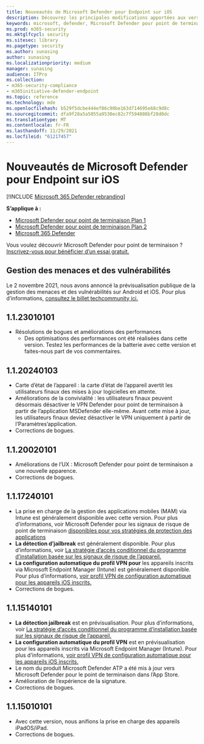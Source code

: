 ```yaml
---
title: Nouveautés de Microsoft Defender pour Endpoint sur iOS
description: Découvrez les principales modifications apportées aux versions précédentes de Microsoft Defender pour Endpoint sur iOS.
keywords: microsoft, defender, Microsoft Defender pour point de terminaison, mac, installation, macos, whatsnew
ms.prod: m365-security
ms.mktglfcycl: security
ms.sitesec: library
ms.pagetype: security
ms.author: sunasing
author: sunasing
ms.localizationpriority: medium
manager: sunasing
audience: ITPro
ms.collection:
- m365-security-compliance
- m365initiative-defender-endpoint
ms.topic: reference
ms.technology: mde
ms.openlocfilehash: b529f5dcbe444ef86c90be163d714695e68c9d8c
ms.sourcegitcommit: dfa9f28a5a5055a9530ec82c7f594808bf28d0dc
ms.translationtype: MT
ms.contentlocale: fr-FR
ms.lasthandoff: 11/29/2021
ms.locfileid: "61217457"
---
```

# <a name="whats-new-in-microsoft-defender-for-endpoint-on-ios"></a>Nouveautés de Microsoft Defender pour Endpoint sur iOS

[!INCLUDE [Microsoft 365 Defender rebranding](../../includes/microsoft-defender.md)]

**S’applique à :**
- [Microsoft Defender pour point de terminaison Plan 1](https://go.microsoft.com/fwlink/p/?linkid=2154037)
- [Microsoft Defender pour point de terminaison Plan 2](https://go.microsoft.com/fwlink/p/?linkid=2154037)
- [Microsoft 365 Defender](https://go.microsoft.com/fwlink/?linkid=2118804)

Vous voulez découvrir Microsoft Defender pour point de terminaison ? [Inscrivez-vous pour bénéficier d’un essai gratuit.](https://signup.microsoft.com/create-account/signup?products=7f379fee-c4f9-4278-b0a1-e4c8c2fcdf7e&ru=https://aka.ms/MDEp2OpenTrial?ocid=docs-wdatp-exposedapis-abovefoldlink)

## <a name="threat-and-vulnerability-management"></a>Gestion des menaces et des vulnérabilités

Le 2 novembre 2021, nous avons annoncé la prévisualisation publique de la gestion des menaces et des vulnérabilités sur Android et iOS. Pour plus d’informations, [consultez le billet techcommunity ici.](https://techcommunity.microsoft.com/t5/security-compliance-and-identity/reduce-risk-across-your-environments-with-the-latest-threat-and/ba-p/2902691)

## <a name="1123010101"></a>1.1.23010101

- Résolutions de bogues et améliorations des performances 
  - Des optimisations des performances ont été réalisées dans cette version. Testez les performances de la batterie avec cette version et faites-nous part de vos commentaires.

## <a name="1120240103"></a>1.1.20240103
- Carte d’état de l’appareil : la carte d’état de l’appareil avertit les utilisateurs finaux des mises à jour logicielles en attente.
- Améliorations de la convivialité : les utilisateurs finaux peuvent désormais désactiver le VPN Defender pour point de terminaison à partir de l’application MSDefender elle-même. Avant cette mise à jour, les utilisateurs finaux deviez désactiver le VPN uniquement à partir de l’Paramètres’application.
- Corrections de bogues.

## <a name="1120020101"></a>1.1.20020101
- Améliorations de l’UX : Microsoft Defender pour point de terminaison a une nouvelle apparence.
- Corrections de bogues.

## <a name="1117240101"></a>1.1.17240101
- La prise en charge de la gestion des applications mobiles (MAM) via Intune est généralement disponible avec cette version. Pour plus d’informations, voir Microsoft Defender pour les signaux de risque de point de terminaison [disponibles pour vos stratégies de protection des applications](https://techcommunity.microsoft.com/t5/intune-customer-success/microsoft-defender-for-endpoint-risk-signals-available-for-your/ba-p/2186322)
- **La détection d’jailbreak** est généralement disponible. Pour plus d’informations, voir [La stratégie d’accès conditionnel du programme d’installation basée sur les signaux de risque de l’appareil.](ios-configure-features.md#conditional-access-with-defender-for-endpoint-on-ios)
- **La configuration automatique du profil VPN pour** les appareils inscrits via Microsoft Endpoint Manager (Intune) est généralement disponible. Pour plus d’informations, [voir profil VPN de configuration automatique pour les appareils iOS inscrits.](ios-install.md#auto-onboarding-of-vpn-profile-simplified-onboarding)
- Corrections de bogues.

## <a name="1115140101"></a>1.1.15140101

- **La détection jailbreak** est en prévisualisation. Pour plus d’informations, voir [La stratégie d’accès conditionnel du programme d’installation basée sur les signaux de risque de l’appareil.](ios-configure-features.md#conditional-access-with-defender-for-endpoint-on-ios)
- **La configuration automatique du profil VPN** est en prévisualisation pour les appareils inscrits via Microsoft Endpoint Manager (Intune). Pour plus d’informations, [voir profil VPN de configuration automatique pour les appareils iOS inscrits.](ios-install.md#auto-onboarding-of-vpn-profile-simplified-onboarding)
- Le nom du produit Microsoft Defender ATP a été mis à jour vers Microsoft Defender pour le point de terminaison dans l’App Store.
- Amélioration de l’expérience de la signature.
- Corrections de bogues.

## <a name="1115010101"></a>1.1.15010101

- Avec cette version, nous anifions la prise en charge des appareils iPadOS/iPad.
- Corrections de bogues.
